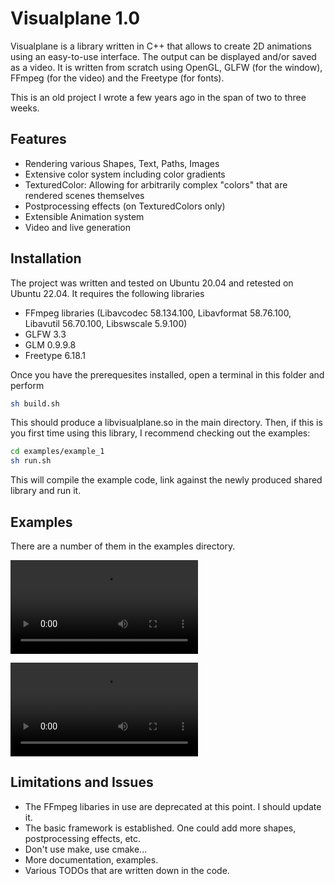 

# Visualplane 1.0

Visualplane is a library written in C++ that allows to create 2D animations using an easy-to-use interface. The output can be displayed and/or saved as a video. It is written from scratch using OpenGL, GLFW (for the window), FFmpeg (for the video) and the Freetype (for fonts).

This is an old project I wrote a few years ago in the span of two to three weeks.

## Features

- Rendering various Shapes, Text, Paths, Images
- Extensive color system including color gradients
- TexturedColor: Allowing for arbitrarily complex "colors" that are rendered scenes themselves
- Postprocessing effects (on TexturedColors only)
- Extensible Animation system
- Video and live generation


## Installation
The project was written and tested on Ubuntu 20.04 and retested on Ubuntu 22.04. It requires the following libraries

- FFmpeg libraries (Libavcodec 58.134.100, Libavformat 58.76.100, Libavutil 56.70.100, Libswscale 5.9.100)
- GLFW 3.3
- GLM 0.9.9.8
- Freetype 6.18.1

Once you have the prerequesites installed, open a terminal in this folder and perform

```bash
sh build.sh
```
This should produce a libvisualplane.so in the main directory. Then, if this is you first time using this library, I recommend checking out the examples:

```bash
cd examples/example_1
sh run.sh
```
This will compile the example code, link against the newly produced shared library and run it.

## Examples
There are a number of them in the examples directory.

![Example 1](examples/example_2/example_2.mp4)

![Example 2](examples/example_2/example_1.mp4)

## Limitations and Issues

- The FFmpeg libaries in use are deprecated at this point. I should update it.
- The basic framework is established. One could add more shapes, postprocessing effects, etc.
- Don't use make, use cmake...
- More documentation, examples.
- Various TODOs that are written down in the code.